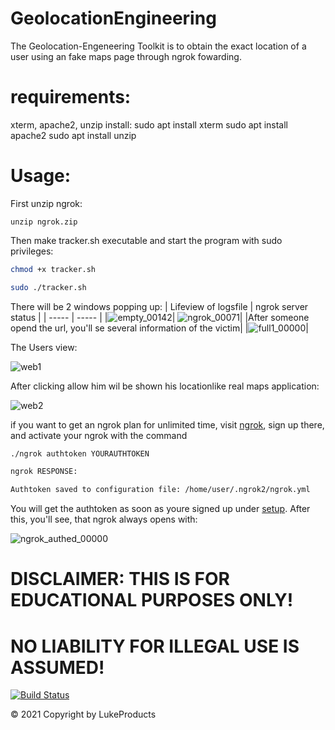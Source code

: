 # GeolocationEngineering

The Geolocation-Engeneering Toolkit is to obtain the exact location of a user using an fake maps page through ngrok fowarding.

# requirements:

xterm, apache2, unzip
install:
sudo apt install xterm
sudo apt install apache2
sudo apt install unzip

# Usage:
First unzip ngrok:
```
unzip ngrok.zip
```

Then make tracker.sh executable and start the program with sudo privileges:
```sh
chmod +x tracker.sh

sudo ./tracker.sh
```

There will be 2 windows popping up:
| Lifeview of logsfile | ngrok server status |
| ----- | ----- |
|![empty_00142](https://user-images.githubusercontent.com/73026669/137955603-4d841a71-f4a5-45ea-9a46-3271fbaf428f.png)| ![ngrok_00071](https://user-images.githubusercontent.com/73026669/137955671-7cf5410a-aa93-4b66-bdcb-ad6fad1a5cd3.png)|
|After someone opend the url, you'll se several information of the victim| 
|![full1_00000](https://user-images.githubusercontent.com/73026669/137956688-9fd4b5ba-7d8f-4e0c-abf2-63024a0d8f4d.png)| 



The Users view:

![web1](https://user-images.githubusercontent.com/73026669/137960726-6b4172d3-fcc2-4206-8942-c545e0c62cb7.jpg)

After clicking allow him wil be shown his locationlike real maps application:


![web2](https://user-images.githubusercontent.com/73026669/137961620-85bfa4ef-a5b0-4a12-9aa7-d0de7c173aef.jpg)







if you want to get an ngrok plan for unlimited time, visit [ngrok](https://ngrok.com/), sign up there, and 
activate your ngrok with the command 
```sh
./ngrok authtoken YOURAUTHTOKEN

ngrok RESPONSE:

Authtoken saved to configuration file: /home/user/.ngrok2/ngrok.yml
```
You will get the authtoken as soon as youre signed up under [setup](https://dashboard.ngrok.com/get-started/setup).
After this, you'll see, that ngrok always opens with:


![ngrok_authed_00000](https://user-images.githubusercontent.com/73026669/137959293-06d4417e-41e5-4092-b983-ccd4dac362b4.png)



# DISCLAIMER: THIS IS FOR EDUCATIONAL PURPOSES ONLY! 
# NO LIABILITY FOR ILLEGAL USE IS ASSUMED!

[![Build Status](https://user-images.githubusercontent.com/73026669/110617122-9c75ad00-8195-11eb-9ba5-422356072776.png)](https://github.com/LukeProducts)



© 2021 Copyright by LukeProducts
